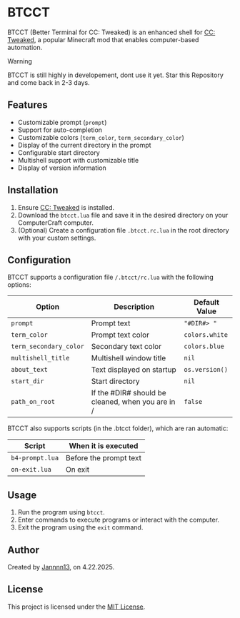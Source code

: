 # BTCCT

BTCCT (Better Terminal for CC: Tweaked) is an enhanced shell for [CC: Tweaked](https://github.com/cc-tweaked/cc-tweaked), a popular Minecraft mod that enables computer-based automation.

> [!WARNING]  
> BTCCT is still highly in developement, dont use it yet.
> Star this Repository and come back in 2-3 days.

## Features

- Customizable prompt (`prompt`)
- Support for auto-completion
- Customizable colors (`term_color`, `term_secondary_color`)
- Display of the current directory in the prompt
- Configurable start directory
- Multishell support with customizable title
- Display of version information

## Installation

1. Ensure [CC: Tweaked](https://modrinth.com/mod/cc-tweaked) is installed.
2. Download the `btcct.lua` file and save it in the desired directory on your ComputerCraft computer.
3. (Optional) Create a configuration file `.btcct.rc.lua` in the root directory with your custom settings.

## Configuration

BTCCT supports a configuration file `/.btcct/rc.lua` with the following options:

| Option                | Description                                       | Default Value         |
|-----------------------|---------------------------------------------------|-----------------------|
| `prompt`              | Prompt text                                       | `"#DIR#> "`           |
| `term_color`          | Prompt text color                                 | `colors.white`        |
| `term_secondary_color`| Secondary text color                              | `colors.blue`         |
| `multishell_title`    | Multishell window title                           | `nil`                 |
| `about_text`          | Text displayed on startup                         | `os.version()`        |
| `start_dir`           | Start directory                                   | `nil`                 |
| `path_on_root`        | If the #DIR# should be cleaned, when you are in / | `false`               |

BTCCT also supports scripts (in the .btcct folder), which are ran automatic:

| Script         | When it is executed    |
|----------------|------------------------|
| `b4-prompt.lua`| Before the prompt text |
| `on-exit.lua`  | On exit                |

## Usage

1. Run the program using `btcct`.
2. Enter commands to execute programs or interact with the computer.
3. Exit the program using the `exit` command.

## Author

Created by [Jannnn13](https://github.com/Jannnn13), on 4.22.2025.

## License

This project is licensed under the [MIT License](LICENSE).